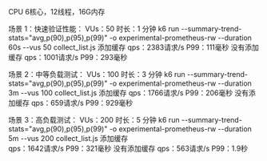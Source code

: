 CPU 6核心，12线程，16G内存

场景 1：快速验证性能：
VUs：50
时长：1 分钟
k6 run --summary-trend-stats="avg,p(90),p(95),p(99)" -o experimental-prometheus-rw --duration 60s --vus 50 collect_list.js
添加缓存
    qps：2383请求/s
    P99：111毫秒
没有添加缓存
    qps：1001请求/s
    P99：293毫秒


场景 2：中等负载测试：
VUs：100
时长：3 分钟
k6 run --summary-trend-stats="avg,p(90),p(95),p(99)" -o experimental-prometheus-rw --duration 3m --vus 100 collect_list.js
添加缓存
    qps：1766请求/s
    P99：206毫秒
没有添加缓存
    qps：659请求/s
    P99：929毫秒


场景 3：高负载测试：
VUs：200
时长：5 分钟
k6 run --summary-trend-stats="avg,p(90),p(95),p(99)" -o experimental-prometheus-rw --duration 5m --vus 200 collect_list.js
添加缓存    
    qps：1642请求/s
    P99：321毫秒
没有添加缓存
    qps：563请求/s
    P99：1.9秒